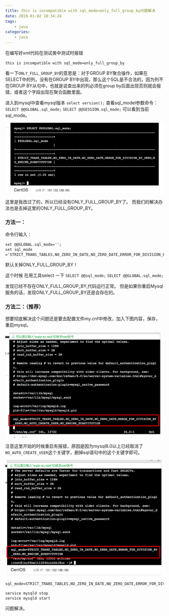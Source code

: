 ```yaml
---
title: this is incompatible with sql_mode=only_full_group_by问题解决
date: 2019-01-02 18:34:24
tags:
	- java
categories:
	- java
---
```


在编写好xml代码在测试类中测试时报错

```
this is incompatible with sql_mode=only_full_group_by
```

看一下`ONLY_FULL_GROUP_BY`的意思是：对于GROUP BY聚合操作，如果在SELECT中的列，没有在GROUP BY中出现，那么这个SQL是不合法的，因为列不在GROUP BY从句中，也就是说查出来的列必须在group by后面出现否则就会报错，或者这个字段出现在聚合函数里面。

进入到mysql中查看mysql版本 `select version();`
查看sql_model参数命令：`SELECT @@GLOBAL.sql_mode;`
      					 `SELECT @@SESSION.sql_mode;`
可以看到当前sql_mode。

![](/uploads/190102mysql/1.png)

这里是我改过了的，所以已经没有ONLY_FULL_GROUP_BY了。
而我们的解决办法也是去掉这里的ONLY_FULL_GROUP_BY。

### 方法一：

命令行输入：
```
set @@GLOBAL.sql_mode='';
set sql_mode ='STRICT_TRANS_TABLES,NO_ZERO_IN_DATE,NO_ZERO_DATE,ERROR_FOR_DIVISION_BY_ZERO,NO_AUTO_CREATE_USER,NO_ENGINE_SUBSTITUTION';
```
默认关掉ONLY_FULL_GROUP_BY！
 
这个时候 在用工具select 一下
`SELECT @@sql_mode;`
`SELECT @@GLOBAL.sql_mode;`
 
发现已经不存在ONLY_FULL_GROUP_BY,代码运行正常。
但是如果你重启Mysql服务的话，发现ONLY_FULL_GROUP_BY还是会存在的。

### 方法二：（推荐）

想要彻底解决这个问题还是要去配置文件my.cnf中修改，加入下图内容，保存，重启mysql。

![](/uploads/190102mysql/2.png)

注意这里开始的时候重启有报错，原因是因为mysql8.0以上已经取消了
`NO_AUTO_CREATE_USER`这个关键字，删掉sql语句中的这个关键字即可。

![](/uploads/190102mysql/3.png)

```
sql_mode=STRICT_TRANS_TABLES,NO_ZERO_IN_DATE,NO_ZERO_DATE,ERROR_FOR_DIVISION_BY_ZERO,NO_ENGINE_SUBSTITUTION
```

```
service mysqld stop
service mysqld start
```

问题解决。